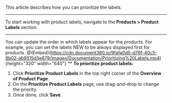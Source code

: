 This article describes how you can prioritize the labels.
***
To start working with product labels, navigate to the **Products > Product Labels** section.
***
You can update the order in which labels appear for the products.
For example, you can set the labels NEW to be always displayed first for products.
@(Embed)(https://cdn.document360.io/9fafa0d5-d76f-40c5-8b02-ab9515d3e879/Images/Documentation/Prioritizing%20Labels.mp4){height="320" width="640"}
**
**To prioritize product labels:**
1. Click **Prioritize Product Labels** in the top right corner of the **Overview of Product Page**.
 2. On the **Prioritize Product Labels** page, use drag-and-drop to change the priority.
3. Once done, click **Save**.